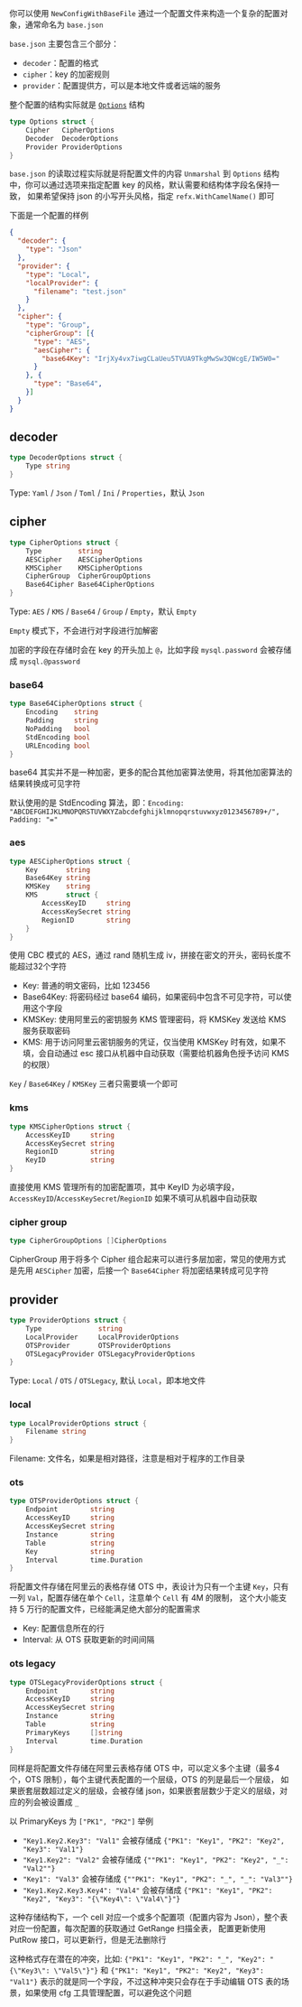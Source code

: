 你可以使用 `NewConfigWithBaseFile` 通过一个配置文件来构造一个复杂的配置对象，通常命名为 `base.json`

`base.json` 主要包含三个部分：

- `decoder`：配置的格式
- `cipher`：key 的加密规则
- `provider`：配置提供方，可以是本地文件或者远端的服务

整个配置的结构实际就是 [`Options`](https://github.com/hatlonely/go-kit/blob/master/config/config.go#L15) 结构

```go
type Options struct {
	Cipher   CipherOptions
	Decoder  DecoderOptions
	Provider ProviderOptions
}
```

`base.json` 的读取过程实际就是将配置文件的内容 `Unmarshal` 到 `Options` 结构中，你可以通过选项来指定配置 key 的风格，默认需要和结构体字段名保持一致，
如果希望保持 json 的小写开头风格，指定 `refx.WithCamelName()` 即可


下面是一个配置的样例

```json
{
  "decoder": {
    "type": "Json"
  },
  "provider": {
    "type": "Local",
    "localProvider": {
      "filename": "test.json"
    }
  },
  "cipher": {
    "type": "Group",
    "cipherGroup": [{
      "type": "AES",
      "aesCipher": {
        "base64Key": "IrjXy4vx7iwgCLaUeu5TVUA9TkgMwSw3QWcgE/IW5W0="
      }
    }, {
      "type": "Base64",
    }]
  }
}
```

## decoder

```go
type DecoderOptions struct {
	Type string
}
```

Type: `Yaml` / `Json` / `Toml` / `Ini` / `Properties`，默认 `Json`

## cipher

```go
type CipherOptions struct {
	Type         string
	AESCipher    AESCipherOptions
	KMSCipher    KMSCipherOptions
	CipherGroup  CipherGroupOptions
	Base64Cipher Base64CipherOptions
}
```

Type: `AES` / `KMS` / `Base64` / `Group` / `Empty`，默认 `Empty`

`Empty` 模式下，不会进行对字段进行加解密

加密的字段在存储时会在 key 的开头加上 `@`，比如字段 `mysql.password` 会被存储成 `mysql.@password`

### base64

```go
type Base64CipherOptions struct {
	Encoding    string
	Padding     string
	NoPadding   bool
	StdEncoding bool
	URLEncoding bool
}
```

base64 其实并不是一种加密，更多的配合其他加密算法使用，将其他加密算法的结果转换成可见字符

默认使用的是 StdEncoding 算法，即：`Encoding: "ABCDEFGHIJKLMNOPQRSTUVWXYZabcdefghijklmnopqrstuvwxyz0123456789+/", Padding: "="`

### aes

```go
type AESCipherOptions struct {
	Key       string
	Base64Key string
	KMSKey    string
	KMS       struct {
		AccessKeyID     string
		AccessKeySecret string
		RegionID        string
	}
}
```

使用 CBC 模式的 AES，通过 rand 随机生成 iv，拼接在密文的开头，密码长度不能超过32个字符

- Key: 普通的明文密码，比如 123456
- Base64Key: 将密码经过 base64 编码，如果密码中包含不可见字符，可以使用这个字段
- KMSKey: 使用阿里云的密钥服务 KMS 管理密码，将 KMSKey 发送给 KMS 服务获取密码
- KMS: 用于访问阿里云密钥服务的凭证，仅当使用 KMSKey 时有效，如果不填，会自动通过 esc 接口从机器中自动获取（需要给机器角色授予访问 KMS 的权限）

`Key` / `Base64Key` / `KMSKey` 三者只需要填一个即可

### kms

```go
type KMSCipherOptions struct {
	AccessKeyID     string
	AccessKeySecret string
	RegionID        string
	KeyID           string
}
```

直接使用 KMS 管理所有的加密配置项，其中 KeyID 为必填字段，`AccessKeyID`/`AccessKeySecret`/`RegionID` 如果不填可从机器中自动获取

### cipher group

```go
type CipherGroupOptions []CipherOptions
```

CipherGroup 用于将多个 Cipher 组合起来可以进行多层加密，常见的使用方式是先用 `AESCipher` 加密，后接一个 `Base64Cipher` 将加密结果转成可见字符

## provider

```go
type ProviderOptions struct {
	Type              string
	LocalProvider     LocalProviderOptions
	OTSProvider       OTSProviderOptions
	OTSLegacyProvider OTSLegacyProviderOptions
}
```

Type: `Local` / `OTS` / `OTSLegacy`, 默认 `Local`，即本地文件

### local

```go
type LocalProviderOptions struct {
	Filename string
}
```

Filename: 文件名，如果是相对路径，注意是相对于程序的工作目录

### ots

```go
type OTSProviderOptions struct {
	Endpoint        string
	AccessKeyID     string
	AccessKeySecret string
	Instance        string
	Table           string
	Key             string
	Interval        time.Duration
}
```

将配置文件存储在阿里云的表格存储 OTS 中，表设计为只有一个主键 `Key`，只有一列 `Val`，配置存储在单个 `Cell`，注意单个 `Cell` 有 4M 的限制，
这个大小能支持 5 万行的配置文件，已经能满足绝大部分的配置需求

- Key: 配置信息所在的行
- Interval: 从 OTS 获取更新的时间间隔

### ots legacy

```go
type OTSLegacyProviderOptions struct {
	Endpoint        string
	AccessKeyID     string
	AccessKeySecret string
	Instance        string
	Table           string
	PrimaryKeys     []string
	Interval        time.Duration
}
```

同样是将配置文件存储在阿里云表格存储 OTS 中，可以定义多个主键（最多4个，OTS 限制），每个主键代表配置的一个层级，OTS 的列是最后一个层级，
如果嵌套层数超过定义的层级，会被存储 json，如果嵌套层数少于定义的层级，对应的列会被设置成 `_`

以 PrimaryKeys 为 `["PK1", "PK2"]` 举例

- `"Key1.Key2.Key3": "Val1"` 会被存储成 `{"PK1": "Key1", "PK2": "Key2", "Key3": "Val1"}`
- `"Key1.Key2": "Val2"` 会被存储成 `{""PK1": "Key1", "PK2": "Key2", "_": "Val2""}`
- `"Key1": "Val3"` 会被存储成 `{""PK1": "Key1", "PK2": "_", "_": "Val3""}`
- `"Key1.Key2.Key3.Key4": "Val4"` 会被存储成 `{"PK1": "Key1", "PK2": "Key2", "Key3": "{\"Key4\": \"Val4\"}"}`

这种存储结构下，一个 cell 对应一个或多个配置项（配置内容为 Json），整个表对应一份配置，每次配置的获取通过 GetRange 扫描全表，
配置更新使用 PutRow 接口，可以更新行，但是无法删除行

这种格式存在潜在的冲突，比如: `{"PK1": "Key1", "PK2": "_", "Key2": "{\"Key3\": \"Val5\"}"}` 和 `{"PK1": "Key1", "PK2": "Key2", "Key3": "Val1"}` 
表示的就是同一个字段，不过这种冲突只会存在于手动编辑 OTS 表的场景，如果使用 cfg 工具管理配置，可以避免这个问题
